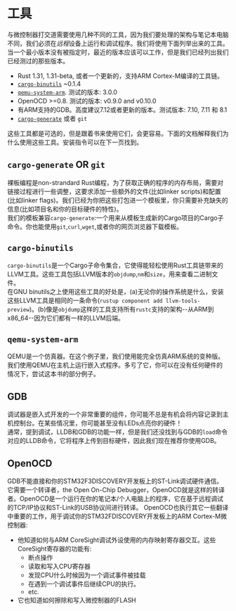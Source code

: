 # 工具
与微控制器打交道需要使用几种不同的工具，因为我们要处理的架构与笔记本电脑不同，我们必须在*远程*设备上运行和调试程序。我们将使用下面列举出来的工具。当一个最小版本没有被指定时，最近的版本应该可以工作，但是我们已经列出我们已经测过的那些版本。
- Rust 1.31, 1.31-beta, 或者一个更新的，支持ARM Cortex-M编译的工具链。
- [`cargo-binutils`](https://github.com/rust-embedded/cargo-binutils) ~0.1.4
- [`qemu-system-arm`](https://www.qemu.org/). 测试的版本: 3.0.0
- OpenOCD >=0.8. 测试的版本: v0.9.0 and v0.10.0
- 有ARM支持的GDB。高度建议7.12或者更新的版本。测试版本: 7.10, 7.11 和 8.1
- [`cargo-generate`](https://github.com/ashleygwilliams/cargo-generate) 或者 `git`

这些工具都是可选的，但是跟着书来使用它们，会更容易。下面的文档解释我们为什么使用这些工具。安装指令可以在下一页找到。

## `cargo-generate` OR `git`
裸板编程是non-strandard Rust编程，为了获取正确的程序的内存布局，需要对链接过程进行一些调整，这要求添加一些额外的文件(比如linker scripts)和配置(比如linker flags)。我们已经为你把这些打包进一个模板里，你只需要补充缺失的信息(比如项目名和你的目标硬件的特性)。<br>
我们的模板兼容`cargo-generate`:一个用来从模板生成新的Cargo项目的Cargo子命令。你也能使用`git`,`curl`,`wget`,或者你的网页浏览器下载模板。

## `cargo-binutils`
`cargo-binutils`是一个Cargo子命令集合，它使得能轻松使用Rust工具链带来的LLVM工具。这些工具包括LLVM版本的`objdump`,`nm`和`size`，用来查看二进制文件。<br>
在GNU binutils之上使用这些工具的好处是，(a)无论你的操作系统是什么，安装这些LLVM工具是相同的一条命令(`rustup component add llvm-tools-preview`)。(b)像是`objdump`这样的工具支持所有`rustc`支持的架构--从ARM到x86_64--因为它们都有一样的LLVM后端。

## `qemu-system-arm`

QEMU是一个仿真器。在这个例子里，我们使用能完全仿真ARM系统的变种版。我们使用QEMU在主机上运行嵌入式程序。多亏了它，你可以在没有任何硬件的情况下，尝试这本书的部分例子。

## GDB
调试器是嵌入式开发的一个非常重要的组件，你可能不总是有机会将内容记录到主机控制台。在某些情况里，你可能甚至没有LEDs点亮你的硬件！<br>
通常，提到调试，LLDB和GDB的功能一样，但是我们还没找到与GDB的`load`命令对应的LLDB命令，它将程序上传到目标硬件，因此我们现在推荐你使用GDB。

## OpenOCD
GDB不能直接和你的STM32F3DISCOVERY开发板上的ST-Link调试硬件通信。它需要一个转译者，the Open On-Chip Debugger，OpenOCD就是这样的转译者。OpenOCD是一个运行在你的笔记本/个人电脑上的程序，它在基于远程调试的TCP/IP协议和ST-Link的USB协议间进行转译。
OpenOCD也执行其它一些翻译中重要的工作，用于调试你的STM32FDISCOVERY开发板上的ARM Cortex-M微控制器:
* 他知道如何与ARM CoreSight调试外设使用的内存映射寄存器交互。这些CoreSight寄存器的功能有:
  * 断点操作
  * 读取和写入CPU寄存器
  * 发现CPU什么时候因为一个调试事件被挂载
  * 在遇到一个调试事件后继续CPU的执行。
  * etc.
* 它也知道如何擦除和写入微控制器的FLASH
